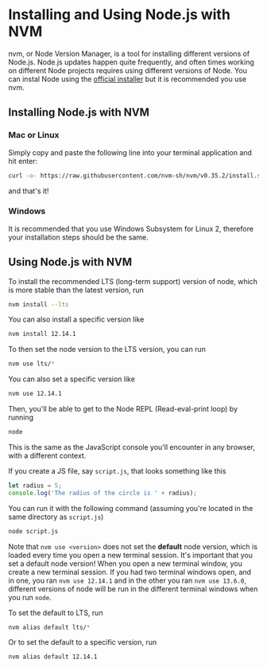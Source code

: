 # Installing and Using Node.js with NVM

nvm, or Node Version Manager, is a tool for installing different versions of Node.js. Node.js updates happen quite frequently, and often times working on different Node projects requires using different versions of Node. You can instal Node using the [official installer](https://nodejs.org/en/download/) but it is recommended you use nvm. 

## Installing Node.js with NVM

### Mac or Linux
Simply copy and paste the following line into your terminal application and hit enter:
```sh
curl -o- https://raw.githubusercontent.com/nvm-sh/nvm/v0.35.2/install.sh | bash
```
and that's it!

### Windows
It is recommended that you use Windows Subsystem for Linux 2, therefore your installation steps should be the same.

## Using Node.js with NVM

To install the recommended LTS (long-term support) version of node, which is more stable than the latest version, run
```sh
nvm install --lts
```

You can also install a specific version like
```sh
nvm install 12.14.1
```

To then set the node version to the LTS version, you can run
```sh
nvm use lts/*
```

You can also set a specific version like
```sh
nvm use 12.14.1
```

Then, you'll be able to get to the Node REPL (Read-eval-print loop) by running
```sh
node
```
This is the same as the JavaScript console you'll encounter in any browser, with a different context. 

If you create a JS file, say `script.js`, that looks something like this
```js
let radius = 5;
console.log('The radius of the circle is ' + radius);
```
You can run it with the following command (assuming you're located in the same directory as `script.js`)
```sh
node script.js
```

Note that `nvm use <version>` does not set the **default** node version, which is loaded every time you open a new terminal session. It's important that you set a default node version! When you open a new terminal window, you create a new terminal session. If you had two terminal windows open, and in one, you ran `nvm use 12.14.1` and in the other you ran `nvm use 13.6.0`, different versions of node will be run in the different terminal windows when you run `node`. 

To set the default to LTS, run
```sh
nvm alias default lts/*
```

Or to set the default to a specific version, run
```sh
nvm alias default 12.14.1
```